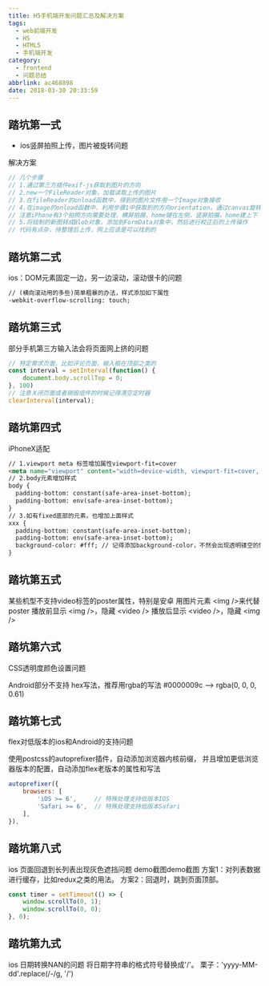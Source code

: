 ```yaml
---
title: H5手机端开发问题汇总及解决方案
tags:
  - web前端开发
  - H5
  - HTML5
  - 手机端开发
category:
  - frontend
  - 问题总结
abbrlink: ac468898
date: 2018-03-30 20:33:59
---
```


## 踏坑第一式
* ios竖屏拍照上传，图片被旋转问题

解决方案
```js
// 几个步骤
// 1.通过第三方插件exif-js获取到图片的方向
// 2.new一个FileReader对象，加载读取上传的图片
// 3.在fileReader的onload函数中，得到的图片文件用一个Image对象接收
// 4.在image的onload函数中，利用步骤1中获取到的方向orientation，通过canvas旋转校正，重新绘制一张新图
// 注意iPhone有3个拍照方向需要处理，横屏拍摄，home键在左侧，竖屏拍摄，home建上下
// 5.将绘制的新图转成Blob对象，添加到FormData对象中，然后进行校正后的上传操作
// 代码有点杂，待整理后上传，网上应该是可以找到的
```
<!--more-->

## 踏坑第二式

ios：DOM元素固定一边，另一边滚动，滚动很卡的问题
```html
// (横向滚动用的多些)简单粗暴的办法，样式添加如下属性
-webkit-overflow-scrolling: touch;
```

## 踏坑第三式
部分手机第三方输入法会将页面网上挤的问题

```js
// 特定需求页面，比如评论页面，输入框在顶部之类的
const interval = setInterval(function() {
    document.body.scrollTop = 0;
}, 100)
// 注意关闭页面或者销毁组件的时候记得清空定时器
clearInterval(interval);
```

## 踏坑第四式

iPhoneX适配

```html
// 1.viewport meta 标签增加属性viewport-fit=cover
<meta name="viewport" content="width=device-width, viewport-fit=cover, xxxx">
// 2.body元素增加样式
body {
  padding-bottom: constant(safe-area-inset-bottom);
  padding-bottom: env(safe-area-inset-bottom);
}
// 3.如有fixed底部的元素，也增加上面样式
xxx {
  padding-bottom: constant(safe-area-inset-bottom);
  padding-bottom: env(safe-area-inset-bottom);
  background-color: #fff; // 记得添加background-color，不然会出现透明镂空的情况
}
```

## 踏坑第五式
某些机型不支持video标签的poster属性，特别是安卓
用图片元素 &#60;img /&#62;来代替poster
播放前显示 &#60;img /&#62;，隐藏 &#60;video /&#62;
播放后显示 &#60;video /&#62;，隐藏 &#60;img /&#62;

## 踏坑第六式
CSS透明度颜色设置问题

Android部分不支持 hex写法，推荐用rgba的写法
#0000009c --> rgba(0, 0, 0, 0.61)

## 踏坑第七式
flex对低版本的ios和Android的支持问题

使用postcss的autoprefixer插件，自动添加浏览器内核前缀，
并且增加更低浏览器版本的配置，自动添加flex老版本的属性和写法
```js
autoprefixer({
    browsers: [
        'iOS >= 6',     // 特殊处理支持低版本IOS
        'Safari >= 6',  // 特殊处理支持低版本Safari
    ],
}),
```
## 踏坑第八式
ios 页面回退到长列表出现灰色遮挡问题
demo截图demo截图
方案1：对列表数据进行缓存，比如redux之类的用法。
方案2：回退时，跳到页面顶部。
```js
const timer = setTimeout(() => {
    window.scrollTo(0, 1);
    window.scrollTo(0, 0);
}, 0);
```
## 踏坑第九式
ios 日期转换NAN的问题
将日期字符串的格式符号替换成'/'。
栗子：'yyyy-MM-dd'.replace(/-/g, '/')
